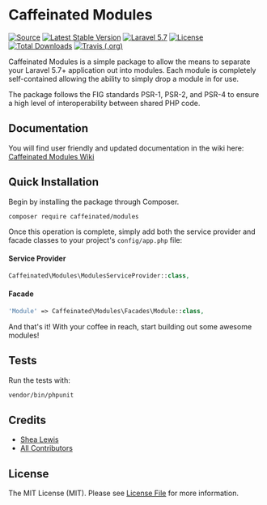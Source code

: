 # Caffeinated Modules
[![Source](http://img.shields.io/badge/source-caffeinated/modules-blue.svg?style=flat-square)](https://github.com/caffeinated/modules)
[![Latest Stable Version](https://poser.pugx.org/caffeinated/modules/v/stable?format=flat-square)](https://packagist.org/packages/caffeinated/modules)
[![Laravel 5.7](https://img.shields.io/badge/Laravel-5.7-orange.svg?style=flat-square)](https://laravel.com)
[![License](http://img.shields.io/badge/license-MIT-brightgreen.svg?style=flat-square)](https://tldrlegal.com/license/mit-license)
[![Total Downloads](https://img.shields.io/packagist/dt/caffeinated/modules.svg?style=flat-square)](https://packagist.org/packages/caffeinated/modules)
[![Travis (.org)](https://img.shields.io/travis/caffeinated/modules.svg?style=flat-square)](https://github.com/caffeinated/modules)

Caffeinated Modules is a simple package to allow the means to separate your Laravel 5.7+ application out into modules. Each module is completely self-contained allowing the ability to simply drop a module in for use.

The package follows the FIG standards PSR-1, PSR-2, and PSR-4 to ensure a high level of interoperability between shared PHP code.

## Documentation
You will find user friendly and updated documentation in the wiki here: [Caffeinated Modules Wiki](https://github.com/caffeinated/modules/wiki)

## Quick Installation
Begin by installing the package through Composer.

```
composer require caffeinated/modules
```

Once this operation is complete, simply add both the service provider and facade classes to your project's `config/app.php` file:

#### Service Provider

```php
Caffeinated\Modules\ModulesServiceProvider::class,
```

#### Facade

```php
'Module' => Caffeinated\Modules\Facades\Module::class,
```

And that's it! With your coffee in reach, start building out some awesome modules!

## Tests

Run the tests with:

``` bash
vendor/bin/phpunit
```

## Credits

- [Shea Lewis](https://github.com/kaidesu)
- [All Contributors](../../contributors)

## License

The MIT License (MIT). Please see [License File](LICENSE) for more information.
